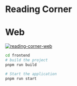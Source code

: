 # Reading Corner

# Web
[![reading-corner-web](https://github.com/jmadan/reading-corner/actions/workflows/actions.yml/badge.svg)](https://github.com/jmadan/reading-corner/actions/workflows/actions.yml)

```bash
cd frontend
# build the project
pnpm run build

# Start the application
pnpm run start
```
